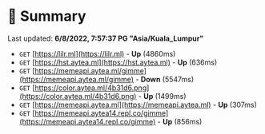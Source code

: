 # 📖 Summary
Last updated: **6/8/2022, 7:57:37 PG "Asia/Kuala_Lumpur"**

- `GET` [https://lilr.ml](https://lilr.ml) - **Up** (4860ms)
- `GET` [https://hst.aytea.ml](https://hst.aytea.ml) - **Up** (636ms)
- `GET` [https://memeapi.aytea.ml/gimme](https://memeapi.aytea.ml/gimme) - **Down** (5547ms)
- `GET` [https://color.aytea.ml/4b31d6.png](https://color.aytea.ml/4b31d6.png) - **Up** (1499ms)
- `GET` [https://memeapi.aytea.ml](https://memeapi.aytea.ml) - **Up** (307ms)
- `GET` [https://memeapi.aytea14.repl.co/gimme](https://memeapi.aytea14.repl.co/gimme) - **Up** (856ms)
